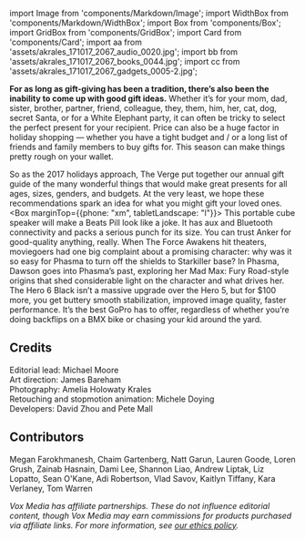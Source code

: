 import Image from 'components/Markdown/Image';
import WidthBox from 'components/Markdown/WidthBox';
import Box from 'components/Box';
import GridBox from 'components/GridBox';
import Card from 'components/Card';
import aa from 'assets/akrales_171017_2067_audio_0020.jpg';
import bb from 'assets/akrales_171017_2067_books_0044.jpg';
import cc from 'assets/akrales_171017_2067_gadgets_0005-2.jpg';

**For as long as gift-giving has been a tradition, there’s also been the inability to come up with good gift ideas.** Whether it’s for your mom, dad, sister, brother, partner, friend, colleague, they, them, him, her, cat, dog, secret Santa, or for a White Elephant party, it can often be tricky to select the perfect present for your recipient. Price can also be a huge factor in holiday shopping — whether you have a tight budget and / or a long list of friends and family members to buy gifts for. This season can make things pretty rough on your wallet.

So as the 2017 holidays approach, The Verge put together our annual gift guide of the many wonderful things that would make great presents for all ages, sizes, genders, and budgets. At the very least, we hope these recommendations spark an idea for what you might gift your loved ones.
<Box marginTop={{phone: "xm", tabletLandscape: "l"}}>
<WidthBox width="content">
<GridBox
      phoneColumns={1}
      tabletPortraitColumns={2}
      tabletLandscapeColumns={2}
      desktopColumns={3}>
<Card
        title="Anker Wireless Speaker"
        maxTitleLines={1}
        maxDescriptionLines={3}
        shape="square"
        badge="~$28"
        image={aa}
        size="m">
This portable cube speaker will make a Beats Pill look like a joke. It has aux and Bluetooth connectivity and packs a serious punch for its size. You can trust Anker for good-quality anything, really.
</Card>
<Card
        title="Phasma by Delilah S. Dawson"
        maxTitleLines={1}
        maxDescriptionLines={3}
        shape="square"
        badge="~$17"
        image={bb}
        size="m">
When The Force Awakens hit theaters, moviegoers had one big complaint about a promising character: why was it so easy for Phasma to turn off the shields to Starkiller base? In Phasma, Dawson goes into Phasma’s past, exploring her Mad Max: Fury Road-style origins that shed considerable light on the character and what drives her.
</Card>
<Card
        title="GoPro Hero 6"
        maxTitleLines={1}
        maxDescriptionLines={3}
        shape="square"
        badge="~$28"
        image={cc}
        size="m">
The Hero 6 Black isn’t a massive upgrade over the Hero 5, but for \$100 more, you get buttery smooth stabilization, improved image quality, faster performance. It’s the best GoPro has to offer, regardless of whether you’re doing backflips on a BMX bike or chasing your kid around the yard.
</Card>
</GridBox>
</WidthBox>
</Box>

## Credits

Editorial lead: Michael Moore<br />
Art direction: James Bareham<br />
Photography: Amelia Holowaty Krales<br />
Retouching and stopmotion animation: Michele Doying<br />
Developers: David Zhou and Pete Mall

## Contributors

Megan Farokhmanesh, Chaim Gartenberg, Natt Garun, Lauren Goode, Loren Grush, Zainab Hasnain, Dami Lee, Shannon Liao, Andrew Liptak, Liz Lopatto, Sean O'Kane, Adi Robertson, Vlad Savov, Kaitlyn Tiffany, Kara Verlaney, Tom Warren

_Vox Media has affiliate partnerships. These do not influence editorial content, though Vox Media may earn commissions for products purchased via affiliate links. For more information, see [our ethics policy](http://www.theverge.com/ethics-statement)._
